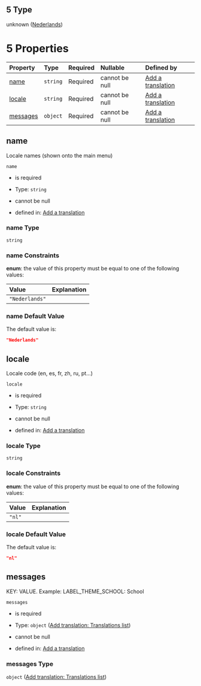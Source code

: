 ## 5 Type

unknown ([Nederlands](add-translation-anyof-nederlands.md))

# 5 Properties

| Property              | Type     | Required | Nullable       | Defined by                                                                                                                                                |
| :-------------------- | :------- | :------- | :------------- | :-------------------------------------------------------------------------------------------------------------------------------------------------------- |
| [name](#name)         | `string` | Required | cannot be null | [Add a translation](add-translation-anyof-nederlands-properties-name.md "add-translation.json#/anyOf/5/properties/name")                                  |
| [locale](#locale)     | `string` | Required | cannot be null | [Add a translation](add-translation-anyof-nederlands-properties-locale.md "add-translation.json#/anyOf/5/properties/locale")                              |
| [messages](#messages) | `object` | Required | cannot be null | [Add a translation](add-translation-anyof-nederlands-properties-add-translation-translations-list.md "add-translation.json#/anyOf/5/properties/messages") |

## name

Locale names (shown onto the main menu)

`name`

*   is required

*   Type: `string`

*   cannot be null

*   defined in: [Add a translation](add-translation-anyof-nederlands-properties-name.md "add-translation.json#/anyOf/5/properties/name")

### name Type

`string`

### name Constraints

**enum**: the value of this property must be equal to one of the following values:

| Value          | Explanation |
| :------------- | :---------- |
| `"Nederlands"` |             |

### name Default Value

The default value is:

```json
"Nederlands"
```

## locale

Locale code (en, es, fr, zh, ru, pt...)

`locale`

*   is required

*   Type: `string`

*   cannot be null

*   defined in: [Add a translation](add-translation-anyof-nederlands-properties-locale.md "add-translation.json#/anyOf/5/properties/locale")

### locale Type

`string`

### locale Constraints

**enum**: the value of this property must be equal to one of the following values:

| Value  | Explanation |
| :----- | :---------- |
| `"nl"` |             |

### locale Default Value

The default value is:

```json
"nl"
```

## messages

KEY: VALUE. Example: LABEL_THEME_SCHOOL: School

`messages`

*   is required

*   Type: `object` ([Add translation: Translations list](add-translation-anyof-nederlands-properties-add-translation-translations-list.md))

*   cannot be null

*   defined in: [Add a translation](add-translation-anyof-nederlands-properties-add-translation-translations-list.md "add-translation.json#/anyOf/5/properties/messages")

### messages Type

`object` ([Add translation: Translations list](add-translation-anyof-nederlands-properties-add-translation-translations-list.md))
